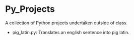 # Py_Projects

A collection of Python projects undertaken outside of class.
- pig_latin.py: Translates an english sentence into pig latin. 
